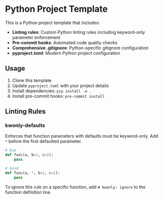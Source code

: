 # Python Project Template

This is a Python project template that includes:

- **Linting rules**: Custom Python linting rules including keyword-only parameter enforcement
- **Pre-commit hooks**: Automated code quality checks
- **Comprehensive .gitignore**: Python-specific gitignore configuration
- **pyproject.toml**: Modern Python project configuration

## Usage

1. Clone this template
2. Update `pyproject.toml` with your project details
3. Install dependencies: `pip install -e .`
4. Install pre-commit hooks: `pre-commit install`

## Linting Rules

### kwonly-defaults

Enforces that function parameters with defaults must be keyword-only. Add `*` before the first defaulted parameter.

```python
# Bad
def func(a, b=1, c=2):
    pass

# Good  
def func(a, *, b=1, c=2):
    pass
```

To ignore this rule on a specific function, add `# kwonly: ignore` to the function definition line.
